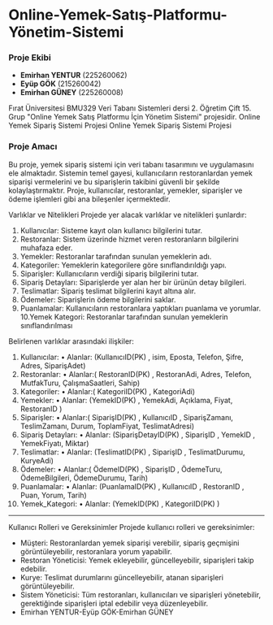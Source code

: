 # Online-Yemek-Satış-Platformu-Yönetim-Sistemi
### Proje Ekibi

- **Emirhan YENTUR** (225260062)
- **Eyüp GÖK** (215260042)
- **Emirhan GÜNEY** (225260008)
  
Fırat Üniversitesi BMU329 Veri Tabanı Sistemleri dersi 2. Öğretim Çift 15. Grup "Online Yemek Satış Platformu İçin Yönetim Sistemi" projesidir. Online Yemek Sipariş Sistemi Projesi
Online Yemek Sipariş Sistemi Projesi

### Proje Amacı
Bu proje, yemek sipariş sistemi için veri tabanı tasarımını ve uygulamasını ele almaktadır.
Sistemin temel gayesi, kullanıcıların restoranlardan yemek siparişi vermelerini ve bu
siparişlerin takibini güvenli bir şekilde kolaylaştırmaktır. Proje, kullanıcılar, restoranlar,
yemekler, siparişler ve ödeme işlemleri gibi ana bileşenler içermektedir.


Varlıklar ve Nitelikleri
Projede yer alacak varlıklar ve nitelikleri şunlardır:

1. Kullanıcılar: Sisteme kayıt olan kullanıcı bilgilerini tutar.
2. Restoranlar: Sistem üzerinde hizmet veren restoranların bilgilerini muhafaza eder.
3. Yemekler: Restoranlar tarafından sunulan yemeklerin adı.
4. Kategoriler: Yemeklerin kategorilere göre sınıflandırıldığı yapı.
5. Siparişler: Kullanıcıların verdiği sipariş bilgilerini tutar.
6. Sipariş Detayları: Siparişlerde yer alan her bir ürünün detay bilgileri.
7. Teslimatlar: Sipariş teslimat bilgilerini kayıt altına alır.
8. Ödemeler: Siparişlerin ödeme bilgilerini saklar.
9. Puanlamalar: Kullanıcıların restoranlara yaptıkları puanlama ve yorumlar. 
10.Yemek Kategori: Restoranlar tarafından sunulan yemeklerin sınıflandırılması
   
Belirlenen varlıklar arasındaki ilişkiler:

1. Kullanıcılar:
• Alanlar: (KullanıcıID(PK) , isim, Eposta, Telefon, Şifre, Adres, SiparişAdet)
2. Restoranlar:
• Alanlar:( RestoranID(PK) , RestoranAdi, Adres, Telefon, MutfakTuru, ÇalışmaSaatleri,
Sahip)
3. Kategoriler:
• Alanlar:( KategoriID(PK) , KategoriAdi)
4. Yemekler:
• Alanlar: (YemekID(PK) , YemekAdi, Açıklama, Fiyat, RestoranID )
5. Siparişler:
• Alanlar:( SiparişID(PK) , KullanıcıID , SiparişZamanı, TeslimZamanı, Durum,
ToplamFiyat, TeslimatAdresi)
6. Sipariş Detayları:
• Alanlar: (SiparişDetayID(PK) , SiparişID , YemekID , YemekFiyatı, Miktar)
7. Teslimatlar:
• Alanlar: (TeslimatID(PK) , SiparişID , TeslimatDurumu, KuryeAdi)
8. Ödemeler:
• Alanlar:( ÖdemeID(PK) , SiparişID , ÖdemeTuru, ÖdemeBilgileri, ÖdemeDurumu,
Tarih)
9. Puanlamalar:
• Alanlar: (PuanlamaID(PK) , KullanıcıID , RestoranID , Puan, Yorum, Tarih)
10. Yemek_Kategori:
• Alanlar: (YemekID(PK) , KategoriID(PK) )
---

Kullanıcı Rolleri ve Gereksinimler Projede kullanıcı rolleri ve gereksinimler:

- Müşteri: Restoranlardan yemek siparişi verebilir, sipariş geçmişini görüntüleyebilir, restoranlara yorum yapabilir.
- Restoran Yöneticisi: Yemek ekleyebilir, güncelleyebilir, siparişleri takip edebilir.
- Kurye: Teslimat durumlarını güncelleyebilir, atanan siparişleri görüntüleyebilir.
- Sistem Yöneticisi: Tüm restoranları, kullanıcıları ve siparişleri yönetebilir, gerektiğinde siparişleri iptal edebilir veya düzenleyebilir.
- Emirhan YENTUR-Eyüp GÖK-Emirhan GÜNEY
